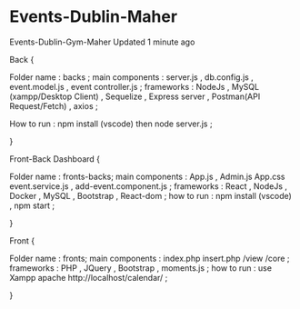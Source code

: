 # Events-Dublin-Maher
Events-Dublin-Gym-Maher  Updated 1 minute ago 

Back 
{ 

Folder name : backs ; 
main components : server.js , db.config.js , event.model.js , event controller.js ; 
frameworks : NodeJs , MySQL (xampp/Desktop Client) , Sequelize , Express server , Postman(API Request/Fetch) , axios ; 

How to run : npm install (vscode) then node server.js ; 

} 

Front-Back Dashboard 
{ 

Folder name : fronts-backs; 
main components : App.js , Admin.js App.css event.service.js , add-event.component.js ;
frameworks : React , NodeJs , Docker , MySQL , Bootstrap , React-dom ;
how to run : npm install (vscode) , npm start ;

} 

Front 
{ 

Folder name : fronts; 
main components : index.php insert.php /view /core ;
frameworks : PHP , JQuery , Bootstrap , moments.js ;
how to run : use Xampp apache http://localhost/calendar/ ;

}
